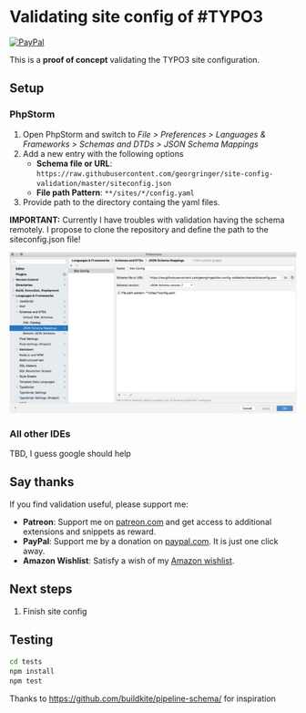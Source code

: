 # Validating site config of #TYPO3

[![PayPal](https://img.shields.io/badge/paypal-donate-yellow.svg)](https://paypal.me/georgringer/10)


This is a **proof of concept** validating the TYPO3 site configuration.

## Setup

### PhpStorm

1. Open PhpStorm and switch to *File > Preferences > Languages & Frameworks > Schemas and DTDs > JSON Schema Mappings*
2. Add a new entry with the following options
   - **Schema file or URL**: `https://raw.githubusercontent.com/georgringer/site-config-validation/master/siteconfig.json`
   - **File path Pattern**: `**/sites/*/config.yaml`
3. Provide path to the directory containg the yaml files.

**IMPORTANT:** Currently I have troubles with validation having the schema remotely. I propose to clone the repository and define the path to the siteconfig.json file!

![Setup PhpStorm](assets/setup-phpstorm.png)

### All other IDEs

TBD, I guess google should help

## Say thanks

If you find validation useful, please support me:

- **Patreon**: Support me on [patreon.com](https://www.patreon.com/georgringer) and get access to additional extensions and snippets as reward.
- **PayPal**: Support me by a donation on [paypal.com](https://www.paypal.me/GeorgRinger/10). It is just one click away.
- **Amazon Wishlist**: Satisfy a wish of my [Amazon wishlist](https://www.amazon.de/hz/wishlist/ls/8F573K08TSDG).


## Next steps

1. Finish site config

## Testing

```bash
cd tests
npm install
npm test
```
Thanks to https://github.com/buildkite/pipeline-schema/ for inspiration
